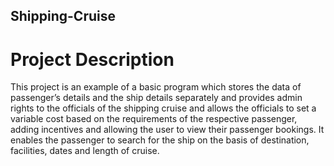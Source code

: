 ## Shipping-Cruise

# Project Description
This project is an example of a basic program which stores the data of passenger’s details and the ship details separately and provides admin rights to the officials of the shipping cruise and allows the officials to set a variable cost based on the requirements of the respective passenger, adding incentives and allowing the user to view their passenger bookings. 
It enables the passenger to search for the ship on the basis of destination, facilities, dates and length of cruise.


